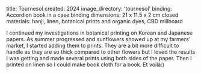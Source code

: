 title: Tournesol
created: 2024
image_directory: 'tournesol'
binding: Accordion book in a case binding
dimensions: 21 x 11.5 x 2 cm closed
materials: hanji, linen, botanical prints and organic dyes, CBD millboard


I continued my investigations in botanical printing on Korean and Japanese papers. As summer progressed and sunflowers showed up at my farmers' market, I started adding them to prints. They are a bit more difficult to handle as they are so thick compared to other flowers but I loved the results I was getting and made several prints using both sides of the paper. Then I printed on linen so I could make book cloth for a book. Et voilà:)